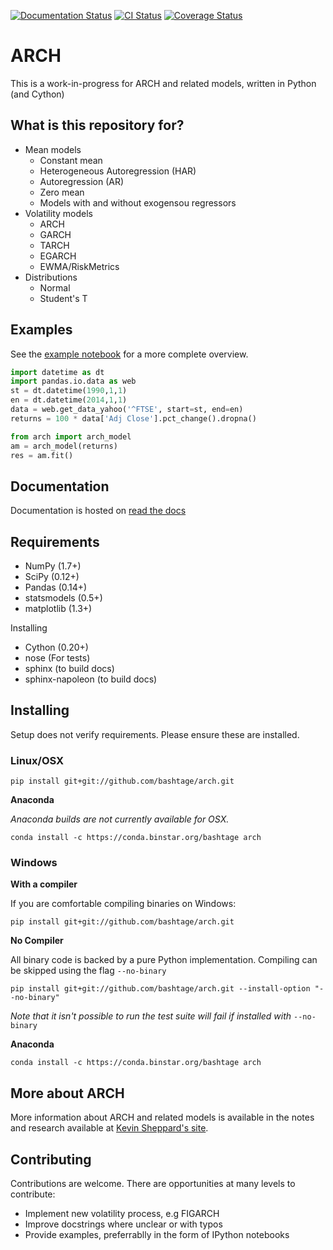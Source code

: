 [![Documentation Status](https://readthedocs.org/projects/arch/badge/?version=latest)](https://readthedocs.org/projects/arch/?badge=latest)
[![CI Status](https://travis-ci.org/bashtage/arch.svg?branch=master)](https://travis-ci.org/bashtage/arch)
[![Coverage Status](https://coveralls.io/repos/bashtage/arch/badge.png?branch=master)](https://coveralls.io/r/bashtage/arch?branch=master)


# ARCH

This is a work-in-progress for ARCH and related models, written in Python 
(and Cython)

## What is this repository for?

* Mean models
  * Constant mean
  * Heterogeneous Autoregression (HAR)
  * Autoregression (AR)
  * Zero mean
  * Models with and without exogensou regressors
* Volatility models
  * ARCH
  * GARCH
  * TARCH
  * EGARCH
  * EWMA/RiskMetrics
* Distributions
  * Normal
  * Student's T

## Examples

See the [example notebook](http://nbviewer.ipython.org/github/bashtage/arch/blob/master/examples/examples.ipynb) for a more complete overview.

```python
import datetime as dt
import pandas.io.data as web
st = dt.datetime(1990,1,1)
en = dt.datetime(2014,1,1)
data = web.get_data_yahoo('^FTSE', start=st, end=en)
returns = 100 * data['Adj Close'].pct_change().dropna()

from arch import arch_model
am = arch_model(returns)
res = am.fit()
```

## Documentation
Documentation is hosted on [read the docs](http://arch.readthedocs.org/en/latest/)
 
## Requirements

* NumPy (1.7+)
* SciPy (0.12+)
* Pandas (0.14+)
* statsmodels (0.5+)
* matplotlib (1.3+)

Installing
* Cython (0.20+)
* nose (For tests)
* sphinx (to build docs)
* sphinx-napoleon (to build docs)

## Installing

Setup does not verify requirements.  Please ensure these are installed.

### Linux/OSX

```
pip install git+git://github.com/bashtage/arch.git
```

**Anaconda**

_Anaconda builds are not currently available for OSX._

```
conda install -c https://conda.binstar.org/bashtage arch
```

### Windows

**With a compiler**

If you are comfortable compiling binaries on Windows:

```
pip install git+git://github.com/bashtage/arch.git
```

**No Compiler**

All binary code is backed by a pure Python implementation.  Compiling can be 
skipped using the flag `--no-binary`
 
```
pip install git+git://github.com/bashtage/arch.git --install-option "--no-binary"
```

_Note that it isn't possible to run the test suite will fail if installed with_ `--no-binary`

**Anaconda**

```
conda install -c https://conda.binstar.org/bashtage arch
```

## More about ARCH
More information about ARCH and related models is available in the notes and 
research available at [Kevin Sheppard's site](http://www.kevinsheppard.com).

## Contributing

Contributions are welcome.  There are opportunities at many levels to 
contribute:

* Implement new volatility process, e.g FIGARCH
* Improve docstrings where unclear or with typos
* Provide examples, preferrablly in the form of IPython notebooks


